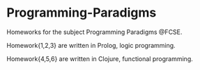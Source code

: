 # Programming-Paradigms
Homeworks for the subject Programming Paradigms @FCSE.

Homework{1,2,3} are written in Prolog, logic programming.

Homework{4,5,6} are written in Clojure, functional programming.
